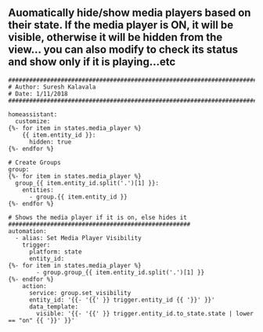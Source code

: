 ## Auomatically hide/show media players based on their state. If the media player is ON, it will be visible, otherwise it will be hidden from the view... you can also modify to check its status and show only if it is playing...etc


```
#########################################################################
# Author: Suresh Kalavala
# Date: 1/11/2018
#########################################################################

homeassistant:
  customize:
{%- for item in states.media_player %}
    {{ item.entity_id }}:
      hidden: true
{%- endfor %}

# Create Groups
group:
{%- for item in states.media_player %}
  group_{{ item.entity_id.split('.')[1] }}:
    entities:
      - group.{{ item.entity_id }}
{%- endfor %}

# Shows the media player if it is on, else hides it
####################################################
automation:
  - alias: Set Media Player Visibility
    trigger:
      platform: state
      entity_id: 
{%- for item in states.media_player %}
        - group.group_{{ item.entity_id.split('.')[1] }}
{%- endfor %}
    action:
      service: group.set_visibility
      entity_id: '{{- '{{' }} trigger.entity_id {{ '}}' }}'
      data_template:
        visible: '{{- '{{' }} trigger.entity_id.to_state.state | lower == "on" {{ '}}' }}'
```
